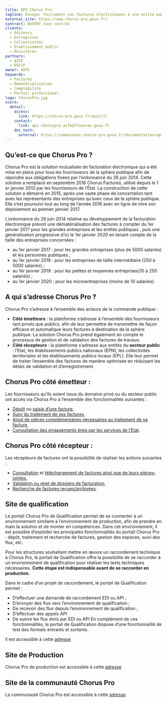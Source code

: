 ```yaml
---
title: API Chorus Pro
tagline: Envoyer facilement vos factures électroniques à une entité publique française
external_site: https://www.chorus-pro.gouv.fr/
contract: OUVERT sous contrat
clients:
  - Editeurs
  - Entreprises
  - Collectivités
  - Etablissement public
  - Ministères
partners:
  - AIFE
  - DGFiP
owner: AIFE
keywords:
  - Factures
  - Dématérialisation
  - Comptabilité
  - Portail professionel
logo: ChorusPro.jpg
score:
  detail:
    access:
      link: https://chorus-pro.gouv.fr/qualif/
    contact:
      link: api-choruspro.aife@finances.gouv.fr
    doc_tech:
      external: https://communaute.chorus-pro.gouv.fr/documentation/api/
---
```


## Qu’est-ce que Chorus Pro ?
Chorus Pro est la solution mutualisée de facturation électronique qui a été  mise en place pour tous les fournisseurs de la sphère publique afin de répondre aux obligations fixées par l’ordonnance du 26 juin 2014. Cette solution a remplacé en septembre 2016 Chorus Factures, utilisé depuis le 1 er janvier 2012 par les fournisseurs de l’État.
La construction de cette solution a démarré en 2015, après une vaste phase de concertation tant avec les représentants des entreprises qu’avec ceux de la sphère publique. Elle s’est  poursuivi tout au long de l’année 2016 avec en ligne de mire son déploiement au premier janvier 2017.

L’ordonnance du 26 juin 2014 relative au développement de la facturation électronique prévoit une dématérialisation des factures à compter du 1er janvier 2017  pour les grandes entreprises et les entités publiques , puis une généralisation progressive d’ici le 1er janvier 2020 en tenant compte de la taille des entreprises concernées :
- au 1er janvier 2017 : pour les grandes entreprises (plus de 5000 salariés) et les personnes publiques ;
- au 1er janvier 2018 : pour les entreprises de taille intermédiaire (250 à 5000 salariés) ;
- au 1er janvier 2019 : pour les petites et moyennes entreprises(10 à 250 salariés) ;
- au 1er janvier 2020 : pour les microentreprises (moins de 10 salariés).

## A qui s’adresse Chorus Pro ?
Chorus Pro s’adresse à l’ensemble des acteurs de la commande publique :
-	**Côté émetteurs** : la plateforme s’adresse à l’ensemble des fournisseurs tant privés que publics, afin de leur permettre de transmettre de façon efficace et automatique leurs factures à destination de la sphère publique. La solution Chorus Pro prend également en compte le processus de gestion et de validation des factures de travaux.
-	**Côté récepteurs** : la plateforme s’adresse aux entités du **secteur public** : l’Etat, les établissements publics nationaux (EPN), les collectivités territoriales et les établissements publics locaux (EPL). Elle leur permet de traiter l’ensemble des factures de manière optimisée en réduisant les délais de validation et d’enregistrement.

## Chorus Pro côté émetteur :
Les fournisseurs qu’ils soient issus du domaine privé ou du secteur public ont accès via Chorus Pro à l’ensemble des fonctionnalités suivantes :
-	[Dépôt](https://communaute.chorus-pro.gouv.fr/deposer-flux-facture/) ou [saisie d’une facture](https://communaute.chorus-pro.gouv.fr/soumettre-facture/),
-	[Suivi du traitement de ses factures](https://communaute.chorus-pro.gouv.fr/rechercher-facture-par-fournisseur/),
-	[Ajout de pièces complémentaires nécessaires au traitement de sa facture](https://communaute.chorus-pro.gouv.fr/completer-facture/),
-	[Consultation des engagements émis par les services de l’Etat](https://communaute.chorus-pro.gouv.fr/rechercher-engagement-juridique/).

## Chorus Pro côté récepteur :
Les récepteurs de factures ont la possibilité de réaliser les actions suivantes :
-	[Consultation](https://communaute.chorus-pro.gouv.fr/consulter-facture-par-recipiendaire/) et [téléchargement de factures ainsi que de leurs pièces-jointes](https://communaute.chorus-pro.gouv.fr/telecharger-groupe-facture/),
-	[Validation ou rejet de dossiers de facturation](https://communaute.chorus-pro.gouv.fr/traiter-facture-recue/),
-	[Recherche de factures reçues/archivées](https://communaute.chorus-pro.gouv.fr/rechercher-facture-par-recipiendaire/).

## Site de qualification
Le portail Chorus Pro de Qualification permet de se connecter à un environnement similaire à l’environnement de production, afin de prendre en main la solution et de monter en compétences.
Dans cet environnement, il est possible d’exploiter les principales fonctionnalités du portail Chorus Pro : dépôt, traitement et recherche de factures, gestion des espaces, suivi des flux, etc.

Pour les structures souhaitant mettre en œuvre un raccordement technique à Chorus Pro, le portail de Qualification offre la possibilité de se raccorder à un environnement de qualification pour réaliser les tests techniques nécessaires. **Cette étape est indispensable avant de se raccorder en production.**

Dans le cadre d’un projet de raccordement, le portail de Qualification permet :
- D’effectuer une demande de raccordement EDI ou API ;
- D’envoyer des flux vers l’environnement de qualification ;
- De recevoir des flux depuis l’environnement de qualification ;
- D’effectuer des appels API
- De suivre les flux émis par EDI ou API
En complément de ces fonctionnalités, le portail de Qualification dispose d’une fonctionnalité de test des formats entrants et sortants.

Il est accessible à cette [adresse](https://chorus-pro.gouv.fr/qualif/)

## Site de Production
Chorus Pro de production est accessible à cette [adresse](https://chorus-pro.gouv.fr/cpp/)

## Site de la communauté Chorus Pro
La communauté Chorus Pro est accessible à cette [adresse](https://communaute-chorus-pro.finances.gouv.fr/)
